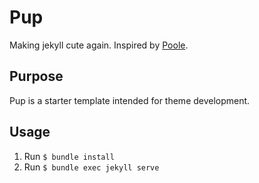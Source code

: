 # Pup
Making jekyll cute again. Inspired by [Poole](https://github.com/poole/poole).

## Purpose
Pup is a starter template intended for theme development.

## Usage

1. Run `$ bundle install`
2. Run `$ bundle exec jekyll serve`
